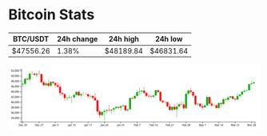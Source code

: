 # Bitcoin Stats

BTC/USDT|24h change|24h high|24h low|
|---|---|---|---|
|$47556.26|1.38%|$48189.84|$46831.64|

<img src="./chart.svg">
